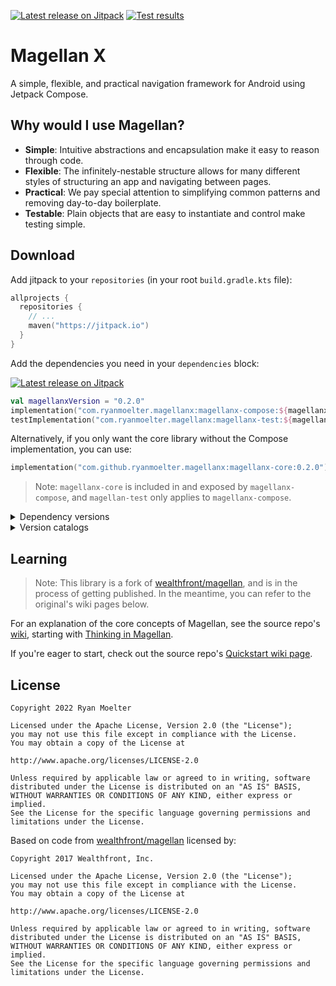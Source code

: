 [![Latest release on Jitpack](https://jitpack.io/v/com.ryanmoelter/magellanx.svg)](https://jitpack.io/#com.ryanmoelter/magellanx)
[![Test results](https://github.com/ryanmoelter/magellanx/actions/workflows/runTests.yml/badge.svg?branch=main)](https://github.com/ryanmoelter/magellanx/actions/workflows/runTests.yml)

# Magellan X

A simple, flexible, and practical navigation framework for Android using Jetpack Compose.

## Why would I use Magellan?

- **Simple**: Intuitive abstractions and encapsulation make it easy to reason through code.
- **Flexible**: The infinitely-nestable structure allows for many different styles of structuring an
  app and navigating between pages.
- **Practical**: We pay special attention to simplifying common patterns and removing day-to-day
  boilerplate.
- **Testable**: Plain objects that are easy to instantiate and control make testing simple.

## Download

Add jitpack to your `repositories` (in your root `build.gradle.kts` file):

```kotlin
allprojects {
  repositories {
    // ...
    maven("https://jitpack.io")
  }
}
```

Add the dependencies you need in your `dependencies` block:

[![Latest release on Jitpack](https://jitpack.io/v/com.ryanmoelter/magellanx.svg)](https://jitpack.io/#com.ryanmoelter/magellanx)

```kotlin
val magellanxVersion = "0.2.0"
implementation("com.ryanmoelter.magellanx:magellanx-compose:${magellanxVersion}")
testImplementation("com.ryanmoelter.magellanx:magellanx-test:${magellanxVersion}")
```

Alternatively, if you only want the core library without the Compose implementation, you can use:

```kotlin
implementation("com.github.ryanmoelter.magellanx:magellanx-core:0.2.0")
```

> Note: `magellanx-core` is included in and exposed by `magellanx-compose`, and `magellan-test` only
> applies to `magellanx-compose`.

<details>
  <summary>Dependency versions</summary>

  ### Dependency versions

  Magellan X uses the following dependencies, and since `0.2.0` is using
  [the compose bill of materials (BOM)](https://developer.android.com/jetpack/compose/setup#using-the-bom).

  | Magellan X version | Kotlin version | Compose compiler version | Compose BOM | Compatible compose versions |
|--------------------|----------------|--------------------------|-------------|-----------------------------|
| 0.2.0              | 1.7.20         | 1.3.2                    | 2022.11.00  | 1.3.*                       |
| 0.1.2              | 1.6.10         | -                        | -           | 1.2.0-alpha05               |

</details>

<details>
  <summary>Version catalogs</summary>

  ### Version catalogs

  To use in [gradle's version catalogs](https://docs.gradle.org/current/userguide/platforms.html),
  add the following to your `libs.versions.toml`:

  ```toml
  [versions]
  magellanx = "0.2.0"
  # ...

  [libraries]
  magellanx-compose = { module = "com.ryanmoelter.magellanx:magellanx-compose", version.ref = "magellanx" }
  magellanx-test = { module = "com.ryanmoelter.magellanx:magellanx-test", version.ref = "magellanx" }
  # Alternatively:
  # magellanx-core = { module = "com.ryanmoelter.magellanx:magellanx-core", version.ref = "magellanx" }
  ```
</details>

## Learning

> Note: This library is a fork of [wealthfront/magellan](https://github.com/wealthfront/magellan),
> and is in the process of getting published. In the meantime, you can refer to the original's wiki
> pages below.

For an explanation of the core concepts of Magellan, see the source
repo's [wiki](https://github.com/wealthfront/magellan/wiki), starting
with [Thinking in Magellan](https://github.com/wealthfront/magellan/wiki/Thinking-in-Magellan).

If you're eager to start, check out the source
repo's [Quickstart wiki page](https://github.com/wealthfront/magellan/wiki/Quickstart).

## License

```
Copyright 2022 Ryan Moelter

Licensed under the Apache License, Version 2.0 (the "License");
you may not use this file except in compliance with the License.
You may obtain a copy of the License at

http://www.apache.org/licenses/LICENSE-2.0

Unless required by applicable law or agreed to in writing, software
distributed under the License is distributed on an "AS IS" BASIS,
WITHOUT WARRANTIES OR CONDITIONS OF ANY KIND, either express or implied.
See the License for the specific language governing permissions and
limitations under the License.
```

Based on code from [wealthfront/magellan](https://github.com/wealthfront/magellan) licensed by:

```
Copyright 2017 Wealthfront, Inc.

Licensed under the Apache License, Version 2.0 (the "License");
you may not use this file except in compliance with the License.
You may obtain a copy of the License at

http://www.apache.org/licenses/LICENSE-2.0

Unless required by applicable law or agreed to in writing, software
distributed under the License is distributed on an "AS IS" BASIS,
WITHOUT WARRANTIES OR CONDITIONS OF ANY KIND, either express or implied.
See the License for the specific language governing permissions and
limitations under the License.
```
